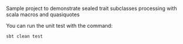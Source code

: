 Sample project to demonstrate sealed trait subclasses processing with scala macros and quasiquotes

You can run the unit test with the command:
```
sbt clean test
```

